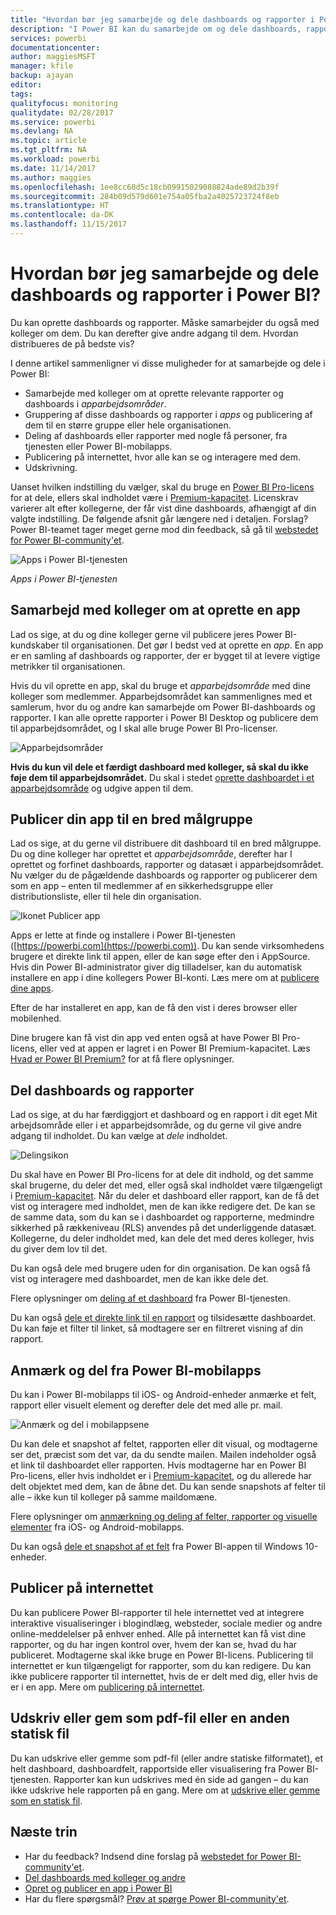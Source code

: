 ```yaml
---
title: "Hvordan bør jeg samarbejde og dele dashboards og rapporter i Power BI?"
description: "I Power BI kan du samarbejde om og dele dashboards, rapporter og felter på flere forskellige måder. Hver har særskilte fordele."
services: powerbi
documentationcenter: 
author: maggiesMSFT
manager: kfile
backup: ajayan
editor: 
tags: 
qualityfocus: monitoring
qualitydate: 02/28/2017
ms.service: powerbi
ms.devlang: NA
ms.topic: article
ms.tgt_pltfrm: NA
ms.workload: powerbi
ms.date: 11/14/2017
ms.author: maggies
ms.openlocfilehash: 1ee8cc60d5c18cb09915029088824ade89d2b39f
ms.sourcegitcommit: 284b09d579d601e754a05fba2a4025723724f8eb
ms.translationtype: HT
ms.contentlocale: da-DK
ms.lasthandoff: 11/15/2017
---
```

# <a name="how-should-i-collaborate-and-share-dashboards-and-reports-in-power-bi"></a>Hvordan bør jeg samarbejde og dele dashboards og rapporter i Power BI?
Du kan oprette dashboards og rapporter. Måske samarbejder du også med kolleger om dem. Du kan derefter give andre adgang til dem. Hvordan distribueres de på bedste vis?

I denne artikel sammenligner vi disse muligheder for at samarbejde og dele i Power BI: 

* Samarbejde med kolleger om at oprette relevante rapporter og dashboards i *apparbejdsområder*.
* Gruppering af disse dashboards og rapporter i *apps* og publicering af dem til en større gruppe eller hele organisationen.
* Deling af dashboards eller rapporter med nogle få personer, fra tjenesten eller Power BI-mobilapps.
* Publicering på internettet, hvor alle kan se og interagere med dem.
* Udskrivning. 

Uanset hvilken indstilling du vælger, skal du bruge en [Power BI Pro-licens](service-free-vs-pro.md) for at dele, ellers skal indholdet være i [Premium-kapacitet](service-premium.md). Licenskrav varierer alt efter kollegerne, der får vist dine dashboards, afhængigt af din valgte indstilling. De følgende afsnit går længere ned i detaljen. Forslag? Power BI-teamet tager meget gerne mod din feedback, så gå til [webstedet for Power BI-community'et](https://community.powerbi.com/).

![Apps i Power BI-tjenesten](media/service-how-to-collaborate-distribute-dashboards-reports/power-bi-apps-home-blog.png)

*Apps i Power BI-tjenesten*

## <a name="collaborate-with-coworkers-to-create-an-app"></a>Samarbejd med kolleger om at oprette en app
Lad os sige, at du og dine kolleger gerne vil publicere jeres Power BI-kundskaber til organisationen. Det gør I bedst ved at oprette en *app*. En app er en samling af dashboards og rapporter, der er bygget til at levere vigtige metrikker til organisationen. 

Hvis du vil oprette en app, skal du bruge et *apparbejdsområde* med dine kolleger som medlemmer. Apparbejdsområdet kan sammenlignes med et samlerum, hvor du og andre kan samarbejde om Power BI-dashboards og rapporter. I kan alle oprette rapporter i Power BI Desktop og publicere dem til apparbejdsområdet, og I skal alle bruge Power BI Pro-licenser.

![Apparbejdsområder](media/service-how-to-collaborate-distribute-dashboards-reports/power-bi-apps-workspaces.png)

**Hvis du kun vil dele et færdigt dashboard med kolleger, så skal du ikke føje dem til apparbejdsområdet.** Du skal i stedet [oprette dashboardet i et apparbejdsområde](service-create-distribute-apps.md) og udgive appen til dem. 

## <a name="publish-your-app-to-a-broad-audience"></a>Publicer din app til en bred målgruppe
Lad os sige, at du gerne vil distribuere dit dashboard til en bred målgruppe. Du og dine kolleger har oprettet et *apparbejdsområde*, derefter har I oprettet og forfinet dashboards, rapporter og datasæt i apparbejdsområdet. Nu vælger du de pågældende dashboards og rapporter og publicerer dem som en app – enten til medlemmer af en sikkerhedsgruppe eller distributionsliste, eller til hele din organisation. 

![Ikonet Publicer app](media/service-how-to-collaborate-distribute-dashboards-reports/power-bi-app-publish-600.png)

Apps er lette at finde og installere i Power BI-tjenesten ([https://powerbi.com](https://powerbi.com)). Du kan sende virksomhedens brugere et direkte link til appen, eller de kan søge efter den i AppSource. Hvis din Power BI-administrator giver dig tilladelser, kan du automatisk installere en app i dine kollegers Power BI-konti. Læs mere om at [publicere dine apps](service-create-distribute-apps.md#publish-your-app). 

Efter de har installeret en app, kan de få den vist i deres browser eller mobilenhed.

Dine brugere kan få vist din app ved enten også at have Power BI Pro-licens, eller ved at appen er lagret i en Power BI Premium-kapacitet. Læs [Hvad er Power BI Premium?](service-premium.md) for at få flere oplysninger.

## <a name="share-dashboards-and-reports"></a>Del dashboards og rapporter
Lad os sige, at du har færdiggjort et dashboard og en rapport i dit eget Mit arbejdsområde eller i et apparbejdsområde, og du gerne vil give andre adgang til indholdet. Du kan vælge at *dele* indholdet. 

![Delingsikon](media/service-how-to-collaborate-distribute-dashboards-reports/power-bi-share-in-situ.png)

Du skal have en Power BI Pro-licens for at dele dit indhold, og det samme skal brugerne, du deler det med, eller også skal indholdet være tilgængeligt i [Premium-kapacitet](service-premium.md). Når du deler et dashboard eller rapport, kan de få det vist og interagere med indholdet, men de kan ikke redigere det. De kan se de samme data, som du kan se i dashboardet og rapporterne, medmindre sikkerhed på rækkeniveau (RLS) anvendes på det underliggende datasæt. Kollegerne, du deler indholdet med, kan dele det med deres kolleger, hvis du giver dem lov til det. 

Du kan også dele med brugere uden for din organisation. De kan også få vist og interagere med dashboardet, men de kan ikke dele det. 

Flere oplysninger om [deling af et dashboard](service-share-dashboards.md) fra Power BI-tjenesten.

Du kan også [dele et direkte link til en rapport](service-share-reports.md) og tilsidesætte dashboardet. Du kan føje et filter til linket, så modtagere ser en filtreret visning af din rapport.

## <a name="annotate-and-share-from-the-power-bi-mobile-apps"></a>Anmærk og del fra Power BI-mobilapps
Du kan i Power BI-mobilapps til iOS- og Android-enheder anmærke et felt, rapport eller visuelt element og derefter dele det med alle pr. mail. 

![Anmærk og del i mobilappsene](media/service-how-to-collaborate-distribute-dashboards-reports/power-bi-iphone-annotate.png)

Du kan dele et snapshot af feltet, rapporten eller dit visual, og modtagerne ser det, præcist som det var, da du sendte mailen. Mailen indeholder også et link til dashboardet eller rapporten. Hvis modtagerne har en Power BI Pro-licens, eller hvis indholdet er i [Premium-kapacitet](service-premium.md), og du allerede har delt objektet med dem, kan de åbne det. Du kan sende snapshots af felter til alle – ikke kun til kolleger på samme maildomæne.

Flere oplysninger om [anmærkning og deling af felter, rapporter og visuelle elementer](mobile-annotate-and-share-a-tile-from-the-mobile-apps.md) fra iOS- og Android-mobilapps.

Du kan også [dele et snapshot af et felt](mobile-share-tile-windows-10-phone-app.md) fra Power BI-appen til Windows 10-enheder.

## <a name="publish-to-the-web"></a>Publicer på internettet
Du kan publicere Power BI-rapporter til hele internettet ved at integrere interaktive visualiseringer i blogindlæg, websteder, sociale medier og andre online-meddelelser på enhver enhed. Alle på internettet kan få vist dine rapporter, og du har ingen kontrol over, hvem der kan se, hvad du har publiceret. Modtagerne skal ikke bruge en Power BI-licens. Publicering til internettet er kun tilgængeligt for rapporter, som du kan redigere. Du kan ikke publicere rapporter til internettet, hvis de er delt med dig, eller hvis de er i en app. Mere om [publicering på internettet](service-publish-to-web.md).

## <a name="print-or-save-as-pdf-or-other-static-file"></a>Udskriv eller gem som pdf-fil eller en anden statisk fil
Du kan udskrive eller gemme som pdf-fil (eller andre statiske filformatet), et helt dashboard, dashboardfelt, rapportside eller visualisering fra Power BI-tjenesten. Rapporter kan kun udskrives med én side ad gangen – du kan ikke udskrive hele rapporten på en gang. Mere om at [udskrive eller gemme som en statisk fil](service-print.md).

## <a name="next-steps"></a>Næste trin
* Har du feedback? Indsend dine forslag på [webstedet for Power BI-community'et](https://community.powerbi.com/).
* [Del dashboards med kolleger og andre](service-share-dashboards.md)
* [Opret og publicer en app i Power BI](service-create-distribute-apps.md)
* Har du flere spørgsmål? [Prøv at spørge Power BI-community'et](http://community.powerbi.com/).


